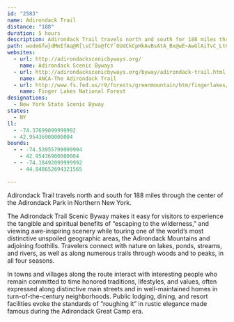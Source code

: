 ```yaml
---
id: "2583"
name: Adirondack Trail
distance: "188"
duration: 5 hours
description: Adirondack Trail travels north and south for 188 miles through the center of the Adirondack Park in Northern New York.
path: wodeGfw}dMmIfAq@R[\sCfIo@fCY`OUdCkCpHkAvBsAtA_Bx@wE~AwGlAiTvC_LtCgJdBmBf@_FnBuGzDcB^q@J{BWyE_AqHm@mCIyBNgH`AyBPiCKcDw@u^eRcE{CgDyCsCgDwLyLy@aAsB_EsAmE_AaF}AgLeJ{f@yD_UiAmFiD_RiA_DsBeE}CuDaEgD{CsAgBi@iBUmCQcC?wYlF}hA~KiGR_BEmDm@aDeAsAq@oEaEsAeBcAaBuBwEaAcDe@kC}AcLa@wBg@oB_AmCsAyC{AkCsBsCor@e~@yBmDsBsDqBmEcDyI_CiIgHk^eAkEwBmHyBuFoAmC}B_DsAeAiCoA_AYwAQe^eB}EDoF^uHfAef@vJ{]fGaHr@mHd@}CKaF_AyFqC}BiBaCqCoAsB_AmBsByFsc@y~AmDyJ_f@{fAsBqH}Hy[kIqXmAsC_GaJ}AyAsDeC_b@wQmEwBgGaEsGaGa\o\e\a]mD}DoQyUcTwWiNsO}_@gf@aWkZmF_FcGuEkYoPoBsAmD_DqT}ViE{D{LeJyA{AiC_DqHoKsBkCyToTyRkWgBgB{AeAsAm@wUkHiDsAgEuBe[qRqBeAuUeI}MoCgCcAeCgBgEoEmG_JcC{CwBsB_CwAgV{LaIgFmHmDiQiEao@mN}w@uZqJcDsCk@}D_@uPe@qHa@sEy@cE_BoO{JwBeAqM{DiAYyBW}EDcBTaCv@oCxAaKlH}BfAoQdHqFtAeV|D{Ab@kBhAqHfGaHfE}FxG_BnA}@f@iGvBmAl@sAdAk@l@sAxBs@`B[dAc@bCgAtI_@`EoBv[e@zGg@lEi@zDyEhYo@jD_B|Fc@xAiDxHkLtSgPfYqAxAaAp@kBr@cAP}AD_AKo@KoOiF_D]}ABsALe]lG_ErAaBt@kDvBeNlJkTzO_Bz@kO~FyDnAcCh@wCLsCM}AWgLuDmCWqGGkBNaEpA_C`BqZtYaBrA_B`A_D|AcElAgGj@mF`AkUtFuBx@sBpA_Az@gFhGmA`A{PtL{KtJuIxF}GlCoAx@eK`JyBtCy@pBo@~BsAnKYdBk@`CmDhJgCrF_EvHwBzCmB~AsBdAqL`CwDxAkBrA{ExEyAhAq[~N}Dn@aPO}BIcBUoCy@mCyA{JmIiBsAyPuKcSgLcEmBy@SoDq@qAAoALy@LwIrCoBdAy@x@cAxAy@zAwAdD[x@iA~De@zCc@~GoA|[EnMM|Cs@pFq@rCaA`CoPj^aBfD{DxG{A~CiAhDwE|T}@bCoAdBu@h@sAj@cCRoAKyMoEoBSgBDoB`@gH`DcCn@oALuDDgLeAkJEeDWuE_AmHmB}JsB{DuAwEmCkC_C{GuJi@k@eBkAy@[cBSaCRyErAeAl@aJzHkG~GoAn@_AVaAJkBKiKkEyAAyGVgAEsAs@gPuOmG_IqAu@uAIi@LyEbDw@TkMSiAM[ScAkAsU{h@cAmBcB_CiDyCcEsBcAYag@{HwH}AcGgBsVgIiC{AgCqC}FuKgDuFsD_Fm[k_@gBmCkH{NyCiF_AkAyAsAwCkB_Bq@wM{DqJaFcCaA{Be@}ISsBUeOwE_Ck@m@EcCE_AFyDv@{\pNgBj@eD\wCQiBg@oAi@qHuEaD{@iCQ{QX}AJ}AToA^gBdAkBdBcArAo]zl@cClDuBjBwJzFcCjBgBlBiRvV_EnDmMjImGxEuB|BqJxLsBrBcBpAwCfBsXlLsFzAmQfDyEvAsC`BqDdDyB~CeN~SeQhXiB`DmDtHiDdJgGbOaBdDeMxTg@|Ac@lB_@xDEdBDfBHrAf@hDl@jBlAfCpM`PrBxDrAhEj\neB~@fCbBpCzJzIdCbCrCxDfC|E~AhE|@jDp@lDh@zDrAtR~@xGl@zBhA~CxU`d@dA~BhArD|@dF\fEDnEIrFi@zDcCfMuAlEy@xAyArBmAjAmUbOyErCiJ`HiDtDiAhBsDhIiBfD_BjBmBxAaNlH{CdA_BLuA?cC_@qFkBmBMuA@_BVmA^_B~@iB~AgBlC}DfIiOv_@yH~PsEtLkBfCoBvAiBj@iCLqJK_O_@yQaEcYyKy@SwBSmADeB^iB~@w@j@}N|NkIzJ{KrOcA`AeC~AcBj@wHtAyNpBcE`AcD~AaHfFgAd@yCr@y@Du^R}E`@wKpBuAj@sBfBgFtHyB|B}CnBiBp@}A^sDXsAEyAM{K_CwBSyCJcDr@_A`@sBpAmSvTkDdDuCtBmFpCuBt@w\xKeF~@sHr@{GLeUw@{C^{Ah@gC~AeA`AaBxBoArCiOxi@o@rBq@`BsArB_BvA{CfA_CJiCYmAe@e@YwEyDwDeCkS}IwDwAsNmE_E_AqImAqNq@aE_@mBm@uAy@wB_CeB{C}EaP}AaEkHuNyTe`@yCgKcAuBu@kAuG{HcFyD}D_CyDeBcEiAoAQsCG}ML{BYcBq@_Ag@cCcCqHcKmC{CmCkBaNgIyBs@cCQmAHiBf@_Bz@iKpH_Br@eATcBJy@AsEc@aA[eB_A_Ay@iOuOm@y@o@wA[gAe@_CcAwIi@cCi@sAuLeR_AmBe@}AYmAYsC?mDHmECaCUqB_@iBsCeHgW_i@yAiC}AyByAyA_BkAqJoGcDkBsD_A}BK_BDkCYoC{@eAq@{ByBcGuK_DaFqEmEeb@o]}A{AsAyAgE_GaO}SyByByAgAaCkAqSuFoFsBsJmE}BmBcSoV{A_BmBgAce@mOgLoEaBcAq@s@aAaB_@eAa@sBOeBgDoh@_@mCwCgL_B_CeRcOgCyCgFoHo@q@wA}@{@UgH_AmEmAuJeFeK{GuByB}F}J}HkK}CgCuKuGiDcCaEgDsG{GiAmBgCgH}AyB{@m@y@]kFaAsCmAse@kZoGsDwFmC_BkBc@{@iD_Ls@sAy@y@cDyAqJ{CwIqCqFgA}B}@iA_AiD}D_IaPu@mAuAmAkCoAuEu@gBg@yOgJkAkAcAmBkO}YsUqe@o@{@mAmAqLmGmBy@_BQ_A?wBd@qJ~FyAf@sBLiE?cPbB?bL[zMmAbS_AdTXpf@VrEfG~b@bAbErE~N`@fCF~@AfCcAvQY|Co@rCsAxCeAzA{KlLqDlDk@^WFu@A_A_@yC_F}@gAcA}@{BoAs@WcBYcCS}CDwJrAyAJwYBiAPqAp@eBrBgFvKuJz\}LdXcQ|RsCjBuJxEy@l@y@z@yHdL_QhPsBjCw@bBq@jCwB|Ik@|DC`Bl@tT]hE_@xAo@jAmHjH{IdMiA~Bc@jD_Cp_@m@vG_A`FiBdHOxBShFKv@Y`Am@hAkBxC}@zB[fCy@`Km@zC[jAqJ`Us@lAi@l@iAl@}Cv@wDl@oFj@mAXiAx@yDrDiAfByAzDm@jA_AfAe@\wBx@_AJqFEo@LuAl@iAdAmApBqFzK_@fAy@fEgInt@u@dFc@nBeBlGiPxg@wAtFe@xCeArLwEtp@Y`II`IEpa@YtFiAzFu@pCi@rAwD`IUr@SlB[~G]nBeApCyBzEmAdBc@ZwIfEyB|A{LhM_AfBaBfF_B~DsEdJsCtKs@tCE~@}Cj@oD@aCP_AJeA`@c@p@]lAE~@DdDKfBc@jAy@r@[Fy@?i@MqHaDk@_@s@w@iDaFmAq@yAMo@FwCv@mAJiHkAcDEmEaB}Be@{Oy@mBLwAl@sFpE_EfEcBlAaBx@q@VcBN_BE}@OmB}@{@u@iAyA_A}AeDiGq@eBcEcNq@yAqL}TsAkB}LoNy@sAqAmDeAaFk@qAmAaBoBsAcAWiBMaHj@gDf@oAj@cAn@yEdFaBlCg@xAc@jBcE|T_@lCIfB@nNWxBcBrGs@~DcBjZo@xBiCfDyA`AyAVmRyCcCm@aEkDg@YqA[sA@iI~AoAx@g@j@k@nA]bBi@vF_@|B{A`FgB`Fu@~AsAjBgFfF_BfAy@XgBX}EPs@E{@MmEyAiE?cBOiMmFcBc@uA@gE`AyADyA[gFsBeB_@mA?_AJgA^}FrDaJvGeBdBw@jAu@`ByCfKcAxB_BrBwPzPuBtCqD~HuB`DmElFo@xAYpBMbJ[jB_@x@u@lA}@x@iA^c@?iA_@oEgDyKaNi@e@aNmJ}DgBoA_AmFaGsBkCyPa[gC_E{UoVgD{B_BeBc@_AiBmHsCiIyAsHcAuD}BiFcEcIqEmMk@aA_Q{UmEuGsDaF]s@o@gB_CsIgDaLiAsE}CtBoD|CiAl@sBXo@BqHO}Ed@_@VIn@HrO}ApQm@dEg@lBm@vAwFnImCnFiFtOoArFs@~F_@zG?xCt@h[CzBKpAk@hDgGpT}@jCcC~FgDnGuAvByCzDgDlDuIxGcw@zj@qBrBqCrDcAfB{A`DiBxF}t@vnCgEtMoEtKsDnHcCdEaEzFcF`GcCdC{G|FcCjBuy@xk@yr@~b@sAl@cGdBa\nCmDp@aCv@sAf@_ErBe_@bWmDfBiDdAcDd@cDLcCC}`@cCo{BuRoCK{D?uGXmC\yB^gGxAgFlBwFrCk]nS{G|Cqc@rNqCdAqJlEcB~@eBtAiRxPaFtC}Al@eEbAcMlAkUfB{EdA_Bf@{DpB_BhAmFvEmGbF_CrAaDpAsGlAyBJmDAsDc@wDaAmFeCaHgGiQkQcEgFgH_LsD{EaEsE_EwDwDsCgGuDmEsB}G{BuGwAgHu@qcAsFcEC}GVgVdDwCLoCEkD]iDy@uBs@wCaByQiOwJsJuIcKwMsQqF}IaG{KyEaKoM}Y_DeFcBuBqDaDwJkGuAgAcBeB{IiL{FgIuAeByBgBcB}@{IiCyA_AsAwAcEuGmAaCkBqEwDaFoDaH}CaJcBuIsCoIsAeDi@mBo@_DO_B_A}Si@uGc@yBy@wB}@aB_BgB{AkAsBy@u[aDsCy@yAs@gn@}_@gGaEaDeB_ASyCQcQrByA^_BjB{JpOaJ}MSeAq@wOiA}b@qAkY_FcuAW_CYgBoIqa@e[oyAoKsg@iCsLeQsu@i@eDe@mFcAcYc@cHuRsqAoAyKYoD}Cml@SaIKiTYiGs@qID[QeEJ{CTwAqAmAgAgCwK}b@oAmEqA}CuCqEwIwJsC_EwA_DoDuK_@k@}@g@_AK_AX_@^wBjDsCvDiW`\c@`@}@f@uA^iMn@{QhD_BPoO^i@G}@i@oByCw@{@eA]uANsClAaDx@cALsBEuEmBqD]cAg@iEyCqCoBq@q@s@aBiAyDo@_Ai@Y_@E}AJsDdAcC`AmAx@{AxBuGzN_BzCoAdBuJfKe@x@i@`BOv@cB|LiC`N_@xAS`@u@v@s@LkId@aPdCwFrAgA@_Aa@YYe@eAuAaLWeAaAsBgCeCgCcBwFmCu@KyF^cCl@q@f@k@dASr@K|@ExAi@nGs@zBi@v@y@j@k@R}A?o@]c@g@sCeFs@cBsB_Ik@gAiAy@iC_@mA]eAm@wAaBe@mBy@aIo@cDo@iBYk@cDaFcDgHmBsDsEyGc@_Bi@oEcEaHgJgRYYiAe@}DKcASi@Y_@g@yBmEu@sB{AsHg@aA]Y{@]gAAmE~A}BEmI_AyWsDwE_@sB@wJjAwCG_JcAcI{AiBs@wIgFwF_A{FRsAZq@h@sCbDmAb@}AGk@Qo@W_As@sBaC_@s@c@kAo@gE_@y@}@y@wDqBcBoAoAcBsEiHo@wBcBwJmAmDsJwUm@eCKs@MsCD_HFs@nBoKRmBCgGRkMsAcLcE_`@YoLy@{LmDcY_@mJo@sa@OqBo@iEcAqD_AuBuIaOk@mAaGiQi@sC]wBkBg_@CmBJ}VOyBQgAcAkEqFwPe@eCcBoL{@yEwA{DoCyGkCmFyCgEiAyDe@aDSeC[{GUoNVeC`DoMTsDEsCiAmK_BmJ]iAiS_l@gKfLg@^q@RaBF_Ba@eAy@m@_AuCgGmAeBiCoBgE_CeAc@mCMiCDcKd@iBf@aAp@}@pAyTte@o@dBy@tAyC~Hw@rDY`Du@`PgBfPk@hD_A~By@dAgEfDsAzAgJxQmCvGiAhDk@zB]hEElHIv@c@lBi@jAyDfD_@d@o@hAe@pA}@fEo@xBgBzCe@n@s@h@{IlEqBb@}AEmGkAsAg@i@g@}AsCgKgWuAmCcBsBs@g@mDeBoBg@_AE}BDaHn@mGvA}@DoBe@m@YuAqAqGcG{HqJaAoBs@qBeMma@]y@eCsD_CoCw@k@eDqAin@cO}By@mEmCiBe@_CEqJXgFg@}BLwKrC}H`BsAn@yArAiAnB_A~CqClKmGjZcArCc@x@iAtA{@t@wJzEcDlAgHlBo`@~IcEl@wA?cBKyA_@aP{F_^yKwAY{BEiBVmAf@}DjCoAtAe@dAs@bCUrAs@|L}@nF}BjKuAzDsDxHiBtGcE|[c@fC}HvXgAdCkAdBiA`A_[zScE`DmZdSacBpjAy_@hUgX|T{MzI_Cp@iBHwUc@eHLmaAfH{Y`EyVpCsaAvLiYzEqDNoACwIe@cBUyAe@_By@_Q{LyBsAgDyAgA]uCk@cBOqDKoDPqh@tHcCLoCAiE_@{Bi@kDoAcCwAmFmEk_Ay|@}FaGkZw^wE{EmDsCkQuLuFyCwGmCoCw@wFgAmGm@}FOieBpF_E?wGYwFy@sEeAaEqAsEsB}DuB_Q{JeKmEsAe@iH}AcDa@wEYsC@mDPcyAzJa`@rAqEDuq@q@sEBgE`@sDrAiB|@uYtPyYtOkNpKo]nYoAdA}AfB_AvAu@lAqB`FiFpTiC~Ng@vDUdDOlGt@hX?`CKxBe@rDm@~ByAhDmBbCmBtAgAd@mA\oBNiA?sBSuNsB}BSiDDmBPmD|@wUpJiEx@_Kl@_GFgDe@mDuAoCmByA_BaCqDoFqLcBeDs@kAsBoCiAqAsCeCgBcA}m@o\sEsBgA_@{PoDiQyCwDy@sWaJ{JsDkB_AcAk@gCkC{@oAaH{MyB_DwFuFsTmRuMoIaEuBoCq@a[{EcCIsP~@iC\sUtEeBj@wBrAsBjBam@|k@sPzV_CzC_Ax@iC|AkVnJgYzJ_D`A_BXqEJsi@a@wBOwVoCcFEa^xB}BXiH`BcMdF_Bd@}B^_BLyB@mBMqLmBqKsDmDaBkE_Cco@c`@}DoA}ASiBImCJa^jCqZnCib@`C_Nh@uDDi]iBuPb@{AC
websites:
  - url: http://adirondackscenicbyways.org/
    name: Adirondack Scenic Byways
  - url: http://adirondackscenicbyways.org/byway/adirondack-trail.html
    name: ANCA-The Adirondack Trail
  - url: http://www.fs.fed.us/r9/forests/greenmountain/htm/fingerlakes/f_home.htm
    name: Finger Lakes National Forest
designations:
  - New York State Scenic Byway
states:
  - NY
ll:
  - -74.37699099999992
  - 42.95436900000004
bounds:
  - - -74.53955799999994
    - 42.95436900000004
  - - -74.18492099999992
    - 44.848652694321565

---
```


Adirondack Trail travels north and south for 188 miles through the center of the Adirondack Park in Northern New York.

The Adirondack Trail Scenic Byway makes it easy for visitors to experience the tangible and spiritual benefits of “escaping to the wilderness,” and viewing awe-inspiring scenery while touring one of the world’s most distinctive unspoiled geographic areas, the Adirondack Mountains and adjoining foothills. Travelers connect with nature on lakes, ponds, streams, and rivers, as well as along numerous trails through woods and to peaks, in all four seasons.

In towns and villages along the route interact with interesting people who remain committed to time honored traditions, lifestyles, and values, often expressed along distinctive main streets and in well-maintained homes in turn-of-the-century neighborhoods. Public lodging, dining, and resort facilities evoke the standards of “roughing it” in rustic elegance made famous during the Adirondack Great Camp era.

